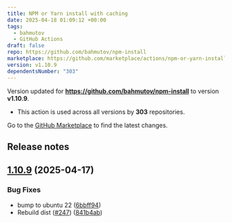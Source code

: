```yaml
---
title: NPM or Yarn install with caching
date: 2025-04-18 01:09:12 +00:00
tags:
  - bahmutov
  - GitHub Actions
draft: false
repo: https://github.com/bahmutov/npm-install
marketplace: https://github.com/marketplace/actions/npm-or-yarn-install-with-caching
version: v1.10.9
dependentsNumber: "303"
---
```



Version updated for **https://github.com/bahmutov/npm-install** to version **v1.10.9**.
- This action is used across all versions by **303** repositories.

Go to the [GitHub Marketplace](https://github.com/marketplace/actions/npm-or-yarn-install-with-caching) to find the latest changes.

## Release notes

## [1.10.9](https://github.com/bahmutov/npm-install/compare/v1.10.8...v1.10.9) (2025-04-17)


### Bug Fixes

* bump to ubuntu 22 ([6bbff94](https://github.com/bahmutov/npm-install/commit/6bbff949458c1dd99b20e185cee8c4d6fcf1212a))
* Rebuild dist ([#247](https://github.com/bahmutov/npm-install/issues/247)) ([841b4ab](https://github.com/bahmutov/npm-install/commit/841b4ab2107fc889bc5a5e76131d254edc1d9c86))




